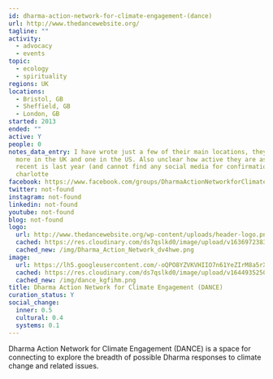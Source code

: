 ```yaml
---
id: dharma-action-network-for-climate-engagement-(dance)
url: http://www.thedancewebsite.org/
tagline: ""
activity:
  - advocacy
  - events
topic:
  - ecology
  - spirituality
regions: UK
locations:
  - Bristol, GB
  - Sheffield, GB
  - London, GB
started: 2013
ended: ""
active: Y
people: 0
notes_data_entry: I have wrote just a few of their main locations, they have
  more in the UK and one in the US. Also unclear how active they are as most
  recent is last year (and cannot find any social media for confirmation) -
  charlotte
facebook: https://www.facebook.com/groups/DharmaActionNetworkforClimateEngagement
twitter: not-found
instagram: not-found
linkedin: not-found
youtube: not-found
blog: not-found
logo:
  url: http://www.thedancewebsite.org/wp-content/uploads/header-logo.png
  cached: https://res.cloudinary.com/ds7qslkd0/image/upload/v1636972383/Ecosystem%20Mapping/Dharma_Action_Network_dv4hwe.png
  cached_new: /img/Dharma_Action_Network_dv4hwe.png
image:
  url: https://lh5.googleusercontent.com/-oQPO8YZVKVHIIO7n61YeZIrM8a5rXPX7HjMf4INBpjr8p1VqYqD9mAD1SCUgwJa1TlBBAU8AXTNgA9raVn6_dUJ4p1YtRcQsY1fuqfTwowJUHm6=w1280
  cached: https://res.cloudinary.com/ds7qslkd0/image/upload/v1644935250/Ecosystem%20Mapping/dance_kgfihm.png
  cached_new: /img/dance_kgfihm.png
title: Dharma Action Network for Climate Engagement (DANCE)
curation_status: Y
social_change:
  inner: 0.5
  cultural: 0.4
  systems: 0.1
---
```


Dharma Action Network for Climate Engagement (DANCE) is a space for connecting to explore the breadth of possible Dharma responses to climate change and related issues.
